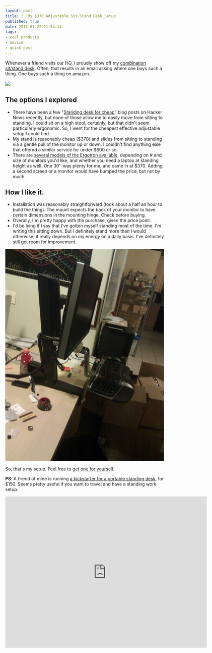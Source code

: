 ```yaml
---
layout: post
title: ! 'My $370 Adjustable Sit-Stand Desk Setup'
published: true
date: 2012-07-22 21:54:14
tags:
- cool products
- advice
- quick post
---
```


Whenever a friend visits our HQ, I proudly show off my [combination sit/stand desk](http://www.amazon.com/WorkFit-S-Single-HD-Sit-Stand-Worstation/dp/B003WQ4GXQ/alexcom0ca-20). Often, that results in an email asking where one buys such a thing. One buys such a thing on amazon.

<a href="http://www.amazon.com/WorkFit-S-Single-HD-Sit-Stand-Worstation/dp/B003WQ4GXQ/alexcom0ca-20"><img src="http://ecx.images-amazon.com/images/I/91EnHQnu6iL._AA1500_.jpg"></img></a>

The options I explored
----------------------
- There have been a few "[Standing desk for cheap](http://iamnotaprogrammer.com/Ikea-Standing-desk-for-22-dollars.html)" blog posts on Hacker News recently, but none of those allow me to easily move from sitting to standing. I could sit on a high stool, certainly, but that didn't seem particularly ergonomic.  So, I went for the cheapest effective adjustable setup I could find.
- My stand is reasonably cheap ($370) and slides from sitting to standing via a gentle pull of the monitor up or down.  I couldn't find anything else that offered a similar service for under $600 or so.
- There are [several models of the Ergotron available](http://www.amazon.com/s/ref=bl_sr_pc?_encoding=UTF8&node=172282&field-brandtextbin=Ergotron&ref=alexcom0ca-20), depending on # and size of monitors you'd like, and whether you need a laptop at standing height as well.  One 30'' was plenty for me, and came in at $370. Adding a second screen or a monitor would have bumped the price, but not by much.

How I like it.
-------------
- Installation was reasonably straightforward (took about a half an hour to build the thing).  The mount expects the back of your monitor to have certain dimensions in the mounting hinge. Check before buying.
- Overally, I'm pretty happy with the purchase, given the price point.
- I'd be lying if I say that I've gotten myself standing most of the time. I'm writing this sitting down.  But I definitely stand more than I would otherwise; it really depends on my energy on a daily basis.  I've definitely still got room for improvement.

<a href="http://www.amazon.com/WorkFit-S-Single-HD-Sit-Stand-Worstation/dp/B003WQ4GXQ/alexcom0ca-20"><img src="/images/standingdesk.jpg"></img></a>

So, that's my setup.  Feel free to [get one for yourself](http://www.amazon.com/WorkFit-S-Single-HD-Sit-Stand-Worstation/dp/B003WQ4GXQ/alexcom0ca-20).

**PS**: A friend of mine is running [a kickstarter for a portable standing desk](http://www.kickstarter.com/projects/1886278358/ninja-standing-desk), for $150.  Seems pretty useful if you want to travel and have a standing work setup.

<iframe width="640" height="480" src="http://www.kickstarter.com/projects/1886278358/ninja-standing-desk/widget/video.html" frameborder="0"> </iframe>
